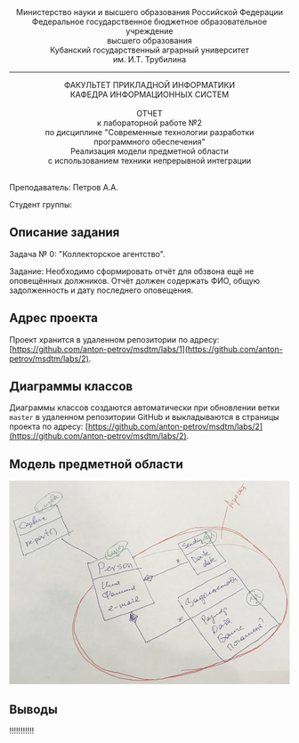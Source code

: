 <div align="center">
Министерство науки и высшего образования Российской Федерации <br />
Федеральное государственное бюджетное образовательное учреждение <br />
высшего образования <br />
Кубанский государственный аграрный университет <br />
им. И.Т. Трубилина
</div>
<hr />
<div align="center">
ФАКУЛЬТЕТ ПРИКЛАДНОЙ ИНФОРМАТИКИ <br />
КАФЕДРА ИНФОРМАЦИОННЫХ СИСТЕМ
</div>
<br />
<div align="center">
ОТЧЕТ <br />
к лабораторной работе №2 <br />
по дисциплине "Современные технологии разработки <br />
программного обеспечения" <br />
Реализация модели предметной области <br />
с использованием техники непрерывной интеграции
</div>
<br />

Преподаватель: Петров А.А.

Студент группы:

## Описание задания

Задача № 0: "Коллекторское агентство".

Задание: Необходимо сформировать отчёт для обзвона ещё не оповещённых должников. Отчёт должен содержать ФИО, общую задолженность и дату последнего оповещения.

## Адрес проекта

Проект хранится в удаленном репозитории по адресу: [https://github.com/anton-petrov/msdtm/labs/1](https://github.com/anton-petrov/msdtm/labs/2).

## Диаграммы классов

Диаграммы классов создаются автоматически при обновлении ветки `master` в удаленном репозитории GitHub и выкладываются в страницы проекта по адресу: [https://github.com/anton-petrov/msdtm/labs/2](https://github.com/anton-petrov/msdtm/labs/2).

## Модель предметной области

![Модель предметной области](doc/load.JPG)

## Выводы

!!!!!!!!!!!
